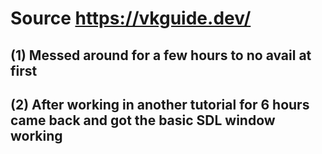 # Source https://vkguide.dev/ 
## (1) Messed around for a few hours to no avail at first 
## (2) After working in another tutorial for 6 hours came back and got the basic SDL window working 